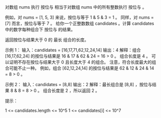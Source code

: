 对数组 nums 执行 按位与 相当于对数组 nums 中的所有整数执行 按位与 。

例如，对 nums = [1, 5, 3] 来说，按位与等于 1 & 5 & 3 = 1 。
同样，对 nums = [7] 而言，按位与等于 7 。
给你一个正整数数组 candidates 。计算 candidates 中的数字每种组合下 按位与 的结果。

返回按位与结果大于 0 的 最长 组合的长度。

示例 1：
输入：candidates = [16,17,71,62,12,24,14]
输出：4
解释：组合 [16,17,62,24] 的按位与结果是 16 & 17 & 62 & 24 = 16 > 0 。
组合长度是 4 。
可以证明不存在按位与结果大于 0 且长度大于 4 的组合。
注意，符合长度最大的组合可能不止一种。
例如，组合 [62,12,24,14] 的按位与结果是 62 & 12 & 24 & 14 = 8 > 0 。

示例 2：
输入：candidates = [8,8]
输出：2
解释：最长组合是 [8,8] ，按位与结果 8 & 8 = 8 > 0 。
组合长度是 2 ，所以返回 2 。

提示：

1 <= candidates.length <= 10^5
1 <= candidates[i] <= 10^7
